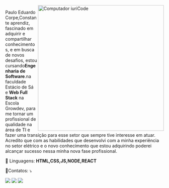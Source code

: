 <img src="https://raw.githubusercontent.com/MicaelliMedeiros/micaellimedeiros/master/image/computer-illustration.png" min-width="400px" max-width="400px" width="400px" align="right" alt="Computador iuriCode">

<p align="left"> 
  Paulo Eduardo Corpe,Constante aprendiz, fascinado em adquirir e compartilhar conhecimentos, e em busca de novos desafios, estou cursando<strong>Engenharia de Software</strong>.na faculdade Estácio de Sá  e <strong>Web Full Stack</strong> na Escola Growdev, para me tornar um profissional de qualidade na área de TI e fazer uma transição para esse setor que sempre tive interesse em atuar. Acredito que com as habilidades que desenvolvi com a minha experiência no setor elétrico e o novo conhecimento que estou adquirindo poderei alcançar sucesso nessa minha nova fase profissional. <br>
  
</p>

<p align="left">
  🦄 Linguagens: <strong>HTML,CSS,JS,NODE,REACT</strong>
</p>

<p align="left">
  💌Contatos: ⤵️
</p>

<p align="left">
  <a href="pauloeduardocorpe@gmail.com" alt="Gmail">
  <img src="https://img.shields.io/badge/-Gmail-FF0000?style=flat-square&labelColor=FF0000&logo=gmail&logoColor=white&link=LINK-DO-SEU-EMAIL" /></a>

  <a href="https://www.linkedin.com/in/paulo-eduardo-corpe-435298157/" alt="Linkedin">
  <img src="https://img.shields.io/badge/-Linkedin-0e76a8?style=flat-square&logo=Linkedin&logoColor=white&link=LINK-DO-SEU-LINKEDIN" /></a>

  <a href="https://wa.me/+5585984214175" alt="WhatsApp">
  <img src="https://img.shields.io/badge/-WhatsApp-25d366?style=flat-square&labelColor=25d366&logo=whatsapp&logoColor=white&link=API-DO-SEU-WHATSAPP"/></a>

